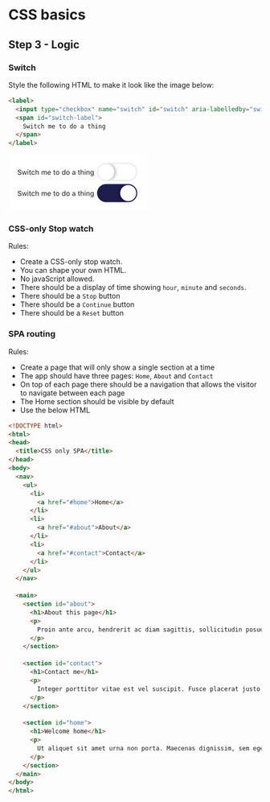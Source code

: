 # CSS basics

## Step 3 - Logic

### Switch

Style the following HTML to make it look like the image below: 

```html
<label>
  <input type="checkbox" name="switch" id="switch" aria-labelledby="switch-label">
  <span id="switch-label">
    Switch me to do a thing
  </span>
</label>
```

<img src="/assets/switch.png" width="277px" alt="The switch design enabled and disabled">

### CSS-only Stop watch

Rules:

- Create a CSS-only stop watch.
- You can shape your own HTML.
- No javaScript allowed.
- There should be a display of time showing `hour`, `minute` and `seconds`.
- There should be a `Stop` button
- There should be a `Continue` button
- There should be a `Reset` button

### SPA routing

Rules:

- Create a page that will only show a single section at a time
- The app should have three pages: `Home`, `About` and `Contact`
- On top of each page there should be a navigation that allows the visitor to navigate between each page
- The Home section should be visible by default
- Use the below HTML

```html
<!DOCTYPE html>
<html>
<head>
  <title>CSS only SPA</title>
</head>
<body>
  <nav>
    <ul>
      <li>
        <a href="#home">Home</a>
      </li>
      <li>
        <a href="#about">About</a>
      </li>
      <li>
        <a href="#contact">Contact</a>
      </li>
    </ul>
  </nav>

  <main>
    <section id="about">
      <h1>About this page</h1>
      <p>
        Proin ante arcu, hendrerit ac diam sagittis, sollicitudin posuere ante. Etiam egestas eros at nunc venenatis eleifend eu at tellus. Quisque sodales nunc quis fermentum faucibus. Ut porttitor massa non arcu pharetra mollis. Nam sodales, quam sed sagittis molestie, dui metus sodales ex, eu placerat massa lorem nec nisi. Sed nisl est, aliquam quis purus faucibus, interdum pulvinar elit. Pellentesque pharetra blandit dolor et pharetra. Proin efficitur nulla sed dui molestie mollis. Donec gravida neque mauris, ut vulputate augue vehicula id. Suspendisse potenti.
      </p>
    </section>

    <section id="contact">
      <h1>Contact me</h1>
      <p>
        Integer porttitor vitae est vel suscipit. Fusce placerat justo at libero aliquam maximus. Proin vehicula turpis nisl, ac gravida turpis egestas sed. Vestibulum ut magna quis augue hendrerit sagittis semper et lectus. Praesent fermentum aliquet dolor ac molestie. Vivamus ut dui mi. Cras nibh est, aliquam sit amet imperdiet quis, auctor eget felis. Suspendisse varius finibus lorem, pretium suscipit urna sodales ac. Duis lectus ligula, egestas et sodales quis, pellentesque sagittis orci. Vivamus vel blandit justo, eu convallis tortor.
      </p>
    </section>

    <section id="home">
      <h1>Welcome home</h1>
      <p>
        Ut aliquet sit amet urna non porta. Maecenas dignissim, sem eget pulvinar luctus, ex dolor posuere magna, ut elementum quam eros vel nulla. Praesent pulvinar arcu tristique diam luctus condimentum. Suspendisse suscipit in turpis ac facilisis. Aenean blandit tortor quis enim auctor, sed aliquam purus maximus. Proin a dapibus augue, eu porttitor diam. Nulla volutpat metus odio, at mollis ligula imperdiet molestie. Suspendisse potenti. Donec varius, sem vitae tristique varius, metus est semper ligula, sit amet consectetur quam velit ut metus. Nunc mi neque, vulputate id libero vitae, aliquam egestas est.
      </p>
    </section>
  </main>
</body>
</html>
```
